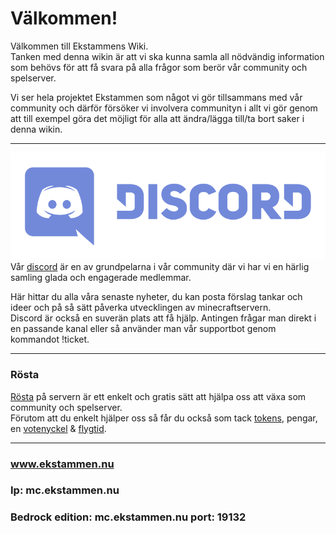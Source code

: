 # Välkommen!

Välkommen till Ekstammens Wiki.  
Tanken med denna wikin är att vi ska kunna samla all nödvändig information som behövs för att få svara på alla frågor som berör vår community och spelserver.  

Vi ser hela projektet Ekstammen som något vi gör tillsammans med vår community och därför försöker vi involvera communityn i allt vi gör genom att till exempel göra det möjligt för alla att ändra/lägga till/ta bort saker i denna wikin.

---
[![Discord](bilder/Discord.png ':size=250')](https://discord.gg/ntfCax3)  
Vår [discord](https://discord.gg/ntfCax3) är en av grundpelarna i vår community där vi har vi en härlig samling glada och engagerade medlemmar.  


Här hittar du alla våra senaste nyheter, du kan posta förslag tankar och ideer och på så sätt påverka utvecklingen av minecraftservern.  
Discord är också en suverän plats att få hjälp. Antingen frågar man direkt i en passande kanal eller så använder man vår supportbot genom kommandot !ticket.

---
### Rösta
[Rösta](https://minecraft-mp.com/server/243250/vote/) på servern är ett enkelt och gratis sätt att hjälpa oss att växa som community och spelserver.  
Förutom att du enkelt hjälper oss så får du också som tack [tokens](tokens.md), pengar, en [votenyckel](nycklar?id=vote) & [flygtid](cmi?id=flygtid).  

---
### www.ekstammen.nu
### Ip: mc.ekstammen.nu
### Bedrock edition: mc.ekstammen.nu port: 19132
